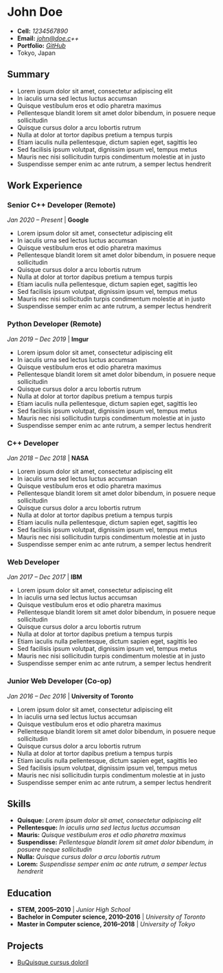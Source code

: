 # John Doe

- **Cell:** *1234567890*
- **Email:** *john@doe.c++*
- **Portfolio:** *[GitHub](https://github.com/john-doe-who-writes-c++)*
- Tokyo, Japan

## Summary

- Lorem ipsum dolor sit amet, consectetur adipiscing elit
- In iaculis urna sed lectus luctus accumsan
- Quisque vestibulum eros et odio pharetra maximus
- Pellentesque blandit lorem sit amet dolor bibendum, in posuere neque sollicitudin
- Quisque cursus dolor a arcu lobortis rutrum
- Nulla at dolor at tortor dapibus pretium a tempus turpis
- Etiam iaculis nulla pellentesque, dictum sapien eget, sagittis leo
- Sed facilisis ipsum volutpat, dignissim ipsum vel, tempus metus
- Mauris nec nisi sollicitudin turpis condimentum molestie at in justo
- Suspendisse semper enim ac ante rutrum, a semper lectus hendrerit

## Work Experience

### Senior C++ Developer (Remote)

*Jan 2020 – Present* | **Google**

- Lorem ipsum dolor sit amet, consectetur adipiscing elit
- In iaculis urna sed lectus luctus accumsan
- Quisque vestibulum eros et odio pharetra maximus
- Pellentesque blandit lorem sit amet dolor bibendum, in posuere neque sollicitudin
- Quisque cursus dolor a arcu lobortis rutrum
- Nulla at dolor at tortor dapibus pretium a tempus turpis
- Etiam iaculis nulla pellentesque, dictum sapien eget, sagittis leo
- Sed facilisis ipsum volutpat, dignissim ipsum vel, tempus metus
- Mauris nec nisi sollicitudin turpis condimentum molestie at in justo
- Suspendisse semper enim ac ante rutrum, a semper lectus hendrerit

### Python Developer (Remote)

*Jan 2019 – Dec 2019* | **Imgur**

- Lorem ipsum dolor sit amet, consectetur adipiscing elit
- In iaculis urna sed lectus luctus accumsan
- Quisque vestibulum eros et odio pharetra maximus
- Pellentesque blandit lorem sit amet dolor bibendum, in posuere neque sollicitudin
- Quisque cursus dolor a arcu lobortis rutrum
- Nulla at dolor at tortor dapibus pretium a tempus turpis
- Etiam iaculis nulla pellentesque, dictum sapien eget, sagittis leo
- Sed facilisis ipsum volutpat, dignissim ipsum vel, tempus metus
- Mauris nec nisi sollicitudin turpis condimentum molestie at in justo
- Suspendisse semper enim ac ante rutrum, a semper lectus hendrerit

### C++ Developer

*Jan 2018 – Dec 2018* | **NASA**

- Lorem ipsum dolor sit amet, consectetur adipiscing elit
- In iaculis urna sed lectus luctus accumsan
- Quisque vestibulum eros et odio pharetra maximus
- Pellentesque blandit lorem sit amet dolor bibendum, in posuere neque sollicitudin
- Quisque cursus dolor a arcu lobortis rutrum
- Nulla at dolor at tortor dapibus pretium a tempus turpis
- Etiam iaculis nulla pellentesque, dictum sapien eget, sagittis leo
- Sed facilisis ipsum volutpat, dignissim ipsum vel, tempus metus
- Mauris nec nisi sollicitudin turpis condimentum molestie at in justo
- Suspendisse semper enim ac ante rutrum, a semper lectus hendrerit

### Web Developer

*Jan 2017 – Dec 2017* | **IBM**

- Lorem ipsum dolor sit amet, consectetur adipiscing elit
- In iaculis urna sed lectus luctus accumsan
- Quisque vestibulum eros et odio pharetra maximus
- Pellentesque blandit lorem sit amet dolor bibendum, in posuere neque sollicitudin
- Quisque cursus dolor a arcu lobortis rutrum
- Nulla at dolor at tortor dapibus pretium a tempus turpis
- Etiam iaculis nulla pellentesque, dictum sapien eget, sagittis leo
- Sed facilisis ipsum volutpat, dignissim ipsum vel, tempus metus
- Mauris nec nisi sollicitudin turpis condimentum molestie at in justo
- Suspendisse semper enim ac ante rutrum, a semper lectus hendrerit

### Junior Web Developer (Co-op)

*Jan 2016 – Dec 2016* | **University of Toronto**

- Lorem ipsum dolor sit amet, consectetur adipiscing elit
- In iaculis urna sed lectus luctus accumsan
- Quisque vestibulum eros et odio pharetra maximus
- Pellentesque blandit lorem sit amet dolor bibendum, in posuere neque sollicitudin
- Quisque cursus dolor a arcu lobortis rutrum
- Nulla at dolor at tortor dapibus pretium a tempus turpis
- Etiam iaculis nulla pellentesque, dictum sapien eget, sagittis leo
- Sed facilisis ipsum volutpat, dignissim ipsum vel, tempus metus
- Mauris nec nisi sollicitudin turpis condimentum molestie at in justo
- Suspendisse semper enim ac ante rutrum, a semper lectus hendrerit

## Skills

- **Quisque:** *Lorem ipsum dolor sit amet, consectetur adipiscing elit*
- **Pellentesque:** *In iaculis urna sed lectus luctus accumsan*
- **Mauris:** *Quisque vestibulum eros et odio pharetra maximus*
- **Suspendisse:** *Pellentesque blandit lorem sit amet dolor bibendum, in posuere neque sollicitudin*
- **Nulla:** *Quisque cursus dolor a arcu lobortis rutrum*
- **Lorem:** *Suspendisse semper enim ac ante rutrum, a semper lectus hendrerit*

## Education

- **STEM, 2005–2010** | *Junior High School*
- **Bachelor in Computer science, 2010–2016** | *University of Toronto*
- **Master in Computer science, 2016–2018** | *University of Tokyo*

## Projects

- [BuQuisque cursus doloril](https://github.com)
